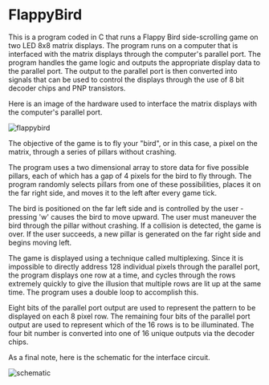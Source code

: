 # FlappyBird

This is a program coded in C that runs a Flappy Bird side-scrolling game on two LED 8x8 matrix displays. The program runs on a computer that is interfaced with the matrix displays through the computer's parallel port. The program handles the game logic and outputs the appropriate display data to the parallel port. The output to the parallel port is then converted into signals that can be used to control the displays through the use of 8 bit decoder chips and PNP transistors.

Here is an image of the hardware used to interface the matrix displays with the computer's parallel port.

![flappybird](https://i.imgur.com/cWMs4aL.jpg)

The objective of the game is to fly your "bird", or in this case, a pixel on the matrix, through a series of pillars without crashing.

The program uses a two dimensional array to store data for five possible pillars, each of which has a gap of 4 pixels for the bird to fly through. The program randomly selects pillars from one of these possibilities, places it on the far right side, and moves it to the left after every game tick.

The bird is positioned on the far left side and is controlled by the user - pressing 'w' causes the bird to move upward. The user must maneuver the bird through the pillar without crashing. If a collision is detected, the game is over. If the user succeeds, a new pillar is generated on the far right side and begins moving left.

The game is displayed using a technique called multiplexing. Since it is impossible to directly address 128 individual pixels through the parallel port, the program displays one row at a time, and cycles through the rows extremely quickly to give the illusion that multiple rows are lit up at the same time. The program uses a double loop to accomplish this.

Eight bits of the parallel port output are used to represent the pattern to be displayed on each 8 pixel row. The remaining four bits of the parallel port output are used to represent which of the 16 rows is to be illuminated. The four bit number is converted into one of 16 unique outputs via the decoder chips.

As a final note, here is the schematic for the interface circuit.

![schematic](https://i.imgur.com/XKkXI2w.png)
